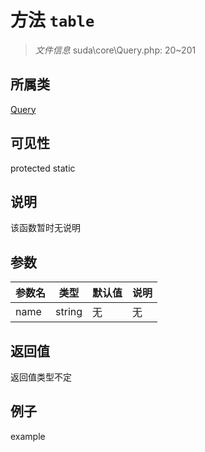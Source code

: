 # 方法 `table`



> *文件信息* suda\core\Query.php: 20~201

## 所属类 

[Query](../Query.md)

## 可见性

 protected static

## 说明

该函数暂时无说明


## 参数


| 参数名 | 类型 | 默认值 | 说明 |
|--------|-----|-------|-------|
| name |  string | 无 | 无 |



## 返回值

返回值类型不定


## 例子

example